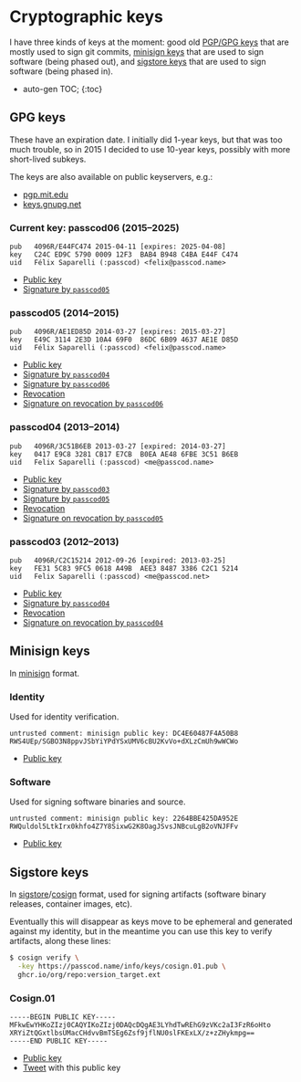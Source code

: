 # Cryptographic keys

I have three kinds of keys at the moment: good old [PGP/GPG keys](#gpg-keys) that are mostly used to
sign git commits, [minisign keys](#minisign-keys) that are used to sign software (being phased out),
and [sigstore keys](#sigstore-keys) that are used to sign software (being phased in).

* auto-gen TOC;
{:toc}

## GPG keys

These have an expiration date. I initially did 1-year keys, but that was too much trouble, so in
2015 I decided to use 10-year keys, possibly with more short-lived subkeys.

The keys are also available on public keyservers, e.g.:
- [pgp.mit.edu](http://pgp.mit.edu:11371/pks/lookup?search=passcod&op=vindex&fingerprint=on&exact=on)
- [keys.gnupg.net](http://keys.gnupg.net/pks/lookup?search=passcod&op=vindex&fingerprint=on&exact=on)

### Current key: passcod06 (2015–2025)

```text
pub   4096R/E44FC474 2015-04-11 [expires: 2025-04-08]
key   C24C ED9C 5790 0009 12F3  BAB4 B948 C4BA E44F C474
uid   Félix Saparelli (:passcod) <felix@passcod.name>
```

- [Public key](keys/passcod06.asc)
- [Signature by `passcod05`](keys/passcod06.asc.05.sig)

### passcod05 (2014–2015)

```text
pub   4096R/AE1ED85D 2014-03-27 [expires: 2015-03-27]
key   E49C 3114 2E3D 10A4 69F0  86DC 6B09 4637 AE1E D85D
uid   Félix Saparelli (:passcod) <felix@passcod.name>
```

- [Public key](keys/passcod05.asc)
- [Signature by `passcod04`](keys/passcod05.asc.04.sig)
- [Signature by `passcod06`](keys/passcod05.asc.06.sig)
- [Revocation](keys/passcod05.revok)
- [Signature on revocation by `passcod06`](keys/passcod05.revok.06.sig)

### passcod04 (2013–2014)

```text
pub   4096R/3C51B6EB 2013-03-27 [expired: 2014-03-27]
key   0417 E9C8 3281 CB17 E7CB  B0EA AE48 6FBE 3C51 B6EB
uid   Felix Saparelli (:passcod) <me@passcod.name>
```

- [Public key](keys/passcod04.asc)
- [Signature by `passcod03`](keys/passcod04.asc.03.sig)
- [Signature by `passcod05`](keys/passcod04.asc.05.sig)
- [Revocation](keys/passcod04.revok)
- [Signature on revocation by `passcod05`](keys/passcod04.revok.05.sig)

### passcod03 (2012–2013)

```text
pub   4096R/C2C15214 2012-09-26 [expired: 2013-03-25]
key   FE31 5C83 9FC5 0618 A49B  AEE3 8487 3386 C2C1 5214
uid   Felix Saparelli (:passcod) <me@passcod.net>
```

- [Public key](keys/passcod03.asc)
- [Signature by `passcod04`](keys/passcod03.asc.04.sig)
- [Revocation](keys/passcod03.revok)
- [Signature on revocation by `passcod04`](keys/passcod03.revok.04.sig)


## Minisign keys

In [minisign](https://github.com/jedisct1/minisign) format.

### Identity

Used for identity verification.

```text
untrusted comment: minisign public key: DC4E60487F4A50B8
RWS4UEp/SGBO3N8ppvJSbYiYPdYSxUMV6cBU2KvVo+dXLzCmUh9wWCWo
```

- [Public key](keys/identity.pub)

### Software

Used for signing software binaries and source.

```text
untrusted comment: minisign public key: 2264BBE425DA952E
RWQuldol5LtkIrx0khfo4Z7Y8SixwG2K8OagJSvsJNBcuLgB2oVNJFFv
```

- [Public key](keys/software.pub)


## Sigstore keys

In [sigstore](https://www.sigstore.dev)/[cosign](https://github.com/sigstore/cosign) format, used
for signing artifacts (software binary releases, container images, etc).

Eventually this will disappear as keys move to be ephemeral and generated against my identity, but
in the meantime you can use this key to verify artifacts, along these lines:

```bash
$ cosign verify \
  -key https://passcod.name/info/keys/cosign.01.pub \
  ghcr.io/org/repo:version_target.ext
```

### Cosign.01

```text
-----BEGIN PUBLIC KEY-----
MFkwEwYHKoZIzj0CAQYIKoZIzj0DAQcDQgAE3LYhdTwREhG9zVKc2aI3FzR6oHto
XRYiZtQGxtlbsUMacCHdvvBmTSEg6Zsf9jflNU0slFKExLX/z+zZHykmpg==
-----END PUBLIC KEY-----
```

- [Public key](keys/cosign.01.pub)
- [Tweet](https://twitter.com/passcod/status/1443104012253884418) with this public key
